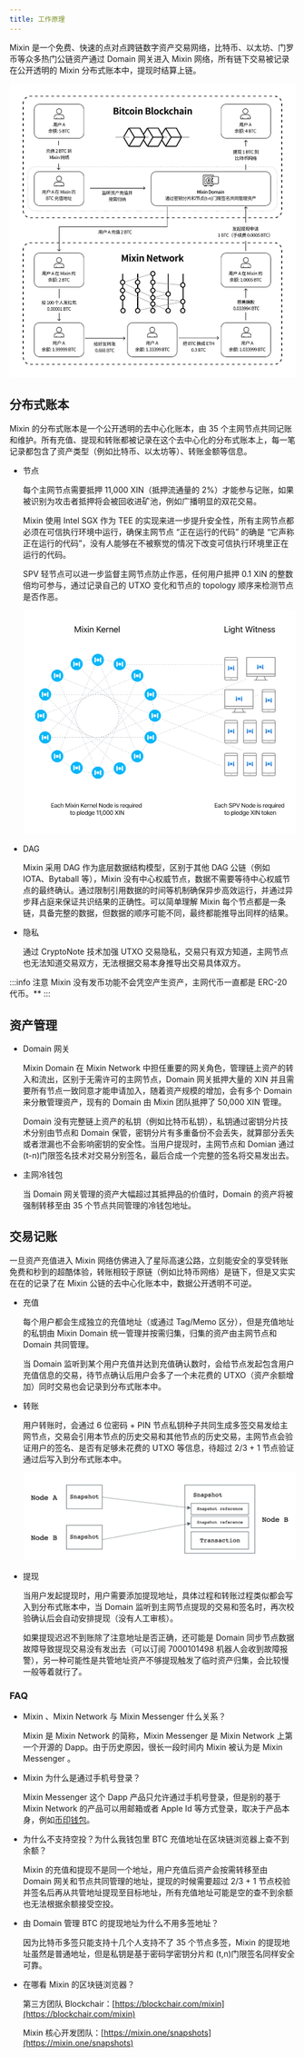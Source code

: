 ```yaml
---
title: 工作原理
---
```


Mixin 是一个免费、快速的点对点跨链数字资产交易网络，比特币、以太坊、门罗币等众多热门公链资产通过 Domain 网关进入 Mixin 网络，所有链下交易被记录在公开透明的 Mixin 分布式账本中，提现时结算上链。

![工作原理](./how-it-works.svg)

## 分布式账本

Mixin 的分布式账本是一个公开透明的去中心化账本，由 35 个主网节点共同记账和维护。所有充值、提现和转账都被记录在这个去中心化的分布式账本上，每一笔记录都包含了资产类型（例如比特币、以太坊等）、转账金额等信息。

- 节点

  每个主网节点需要抵押 11,000 XIN（抵押流通量的 2%）才能参与记账，如果被识别为攻击者抵押将会被回收进矿池，例如广播明显的双花交易。

  Mixin 使用 Intel SGX 作为 TEE 的实现来进一步提升安全性，所有主网节点都必须在可信执行环境中运行，确保主网节点 “正在运行的代码” 的确是 “它声称正在运行的代码”，没有人能够在不被察觉的情况下改变可信执行环境里正在运行的代码。

  SPV 轻节点可以进一步监督主网节点防止作恶，任何用户抵押 0.1 XIN 的整数倍均可参与，通过记录自己的 UTXO 变化和节点的 topology 顺序来检测节点是否作恶。

  ![Nodes](./how-it-works-nodes.svg)

- DAG

  Mixin 采用 DAG 作为底层数据结构模型，区别于其他 DAG 公链（例如 IOTA、Bytaball 等），Mixin 没有中心权威节点，数据不需要等待中心权威节点的最终确认。通过限制引用数据的时间等机制确保异步高效运行，并通过异步拜占庭来保证共识结果的正确性。可以简单理解 Mixin 每个节点都是一条链，具备完整的数据，但数据的顺序可能不同，最终都能推导出同样的结果。

- 隐私

  通过 CryptoNote 技术加强 UTXO 交易隐私，交易只有双方知道，主网节点也无法知道交易双方，无法根据交易本身推导出交易具体双方。

:::info
注意 Mixin 没有发币功能不会凭空产生资产，主网代币一直都是 ERC-20 代币。**
:::

## 资产管理

- Domain 网关

  Mixin Domain 在 Mixin Network 中担任重要的网关角色，管理链上资产的转入和流出，区别于无需许可的主网节点，Domain 网关抵押大量的 XIN 并且需要所有节点一致同意才能申请加入，随着资产规模的增加，会有多个 Domain 来分散管理资产，现有的 Domain 由 Mixin 团队抵押了 50,000 XIN 管理。

  Domain 没有完整链上资产的私钥（例如比特币私钥），私钥通过密钥分片技术分别由节点和 Domain 保管，密钥分片有多重备份不会丢失，就算部分丢失或者泄漏也不会影响密钥的安全性。当用户提现时，主网节点和 Domian 通过 (t-n)门限签名技术对交易分别签名，最后合成一个完整的签名将交易发出去。

- 主网冷钱包

  当 Domain 网关管理的资产大幅超过其抵押品的价值时，Domain 的资产将被强制转移至由 35 个节点共同管理的冷钱包地址。

## 交易记账

一旦资产充值进入 Mixin 网络仿佛进入了星际高速公路，立刻能安全的享受转账免费和秒到的超酷体验，转账相较于原链（例如比特币网络）是链下，但是又实实在在的记录了在 Mixin 公链的去中心化账本中，数据公开透明不可逆。

- 充值

  每个用户都会生成独立的充值地址（或通过 Tag/Memo 区分），但是充值地址的私钥由 Mixin Domain 统一管理并按需归集，归集的资产由主网节点和 Domain 共同管理。

  当 Domain 监听到某个用户充值并达到充值确认数时，会给节点发起包含用户充值信息的交易，待节点确认后用户会多了一个未花费的 UTXO（资产余额增加）同时交易也会记录到分布式账本中。

- 转账

  用户转账时，会通过 6 位密码 + PIN 节点私钥种子共同生成多签交易发给主网节点，交易会引用本节点的历史交易和其他节点的历史交易，主网节点会验证用户的签名、是否有足够未花费的 UTXO 等信息，待超过 2/3 + 1 节点验证通过后写入到分布式账本中。

  ![Transaction](./full-node-transaction.png)

- 提现

  当用户发起提现时，用户需要添加提现地址，具体过程和转账过程类似都会写入到分布式账本中，当 Domain 监听到主网节点提现的交易和签名时，再次校验确认后会自动安排提现（没有人工审核）。

  如果提现迟迟不到账除了注意地址是否正确，还可能是 Domain 同步节点数据故障导致提现交易没有发出去（可以订阅 7000101498 机器人会收到故障报警），另一种可能性是共管地址资产不够提现触发了临时资产归集，会比较慢一般等着就行了。

### FAQ

- Mixin 、Mixin Network 与 Mixin Messenger 什么关系？

  Mixin 是 Mixin Network 的简称，Mixin Messenger 是 Mixin Network 上第一个开源的 Dapp。由于历史原因，很长一段时间内 Mixin 被认为是 Mixin Messenger 。

- Mixin 为什么是通过手机号登录？

  Mixin Messenger 这个 Dapp 产品只允许通过手机号登录，但是别的基于 Mixin Network 的产品可以用邮箱或者 Apple Id 等方式登录，取决于产品本身，例如[币印钱包](http://poolin.fi)。

- 为什么不支持空投？为什么我钱包里 BTC 充值地址在区块链浏览器上查不到余额？

  Mixin 的充值和提现不是同一个地址，用户充值后资产会按需转移至由 Domain 网关和节点共同管理的地址，提现的时候需要超过 2/3 + 1 节点校验并签名后再从共管地址提现至目标地址，所有充值地址可能是空的查不到余额也无法根据余额接受空投。

- 由 Domain 管理 BTC 的提现地址为什么不用多签地址？

  因为比特币多签只能支持十几个人支持不了 35 个节点多签，Mixin 的提现地址虽然是普通地址，但是私钥是基于密码学密钥分片和 (t,n)门限签名同样安全可靠。

- 在哪看 Mixin 的区块链浏览器？

  第三方团队 Blockchair：[https://blockchair.com/mixin](https://blockchair.com/mixin)

  Mixin 核心开发团队：[https://mixin.one/snapshots](https://mixin.one/snapshots)
